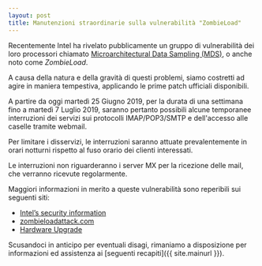 ```yaml
---
layout: post
title: Manutenzioni straordinarie sulla vulnerabilità "ZombieLoad"
---
```


Recentemente Intel ha rivelato pubblicamente un gruppo di vulnerabilità dei loro processori chiamato [Microarchitectural Data Sampling (MDS)](https://www.intel.com/content/www/us/en/security-center/advisory/intel-sa-00233.html), o anche noto come _ZombieLoad_.

A causa della natura e della gravità di questi problemi, siamo costretti ad agire in maniera tempestiva, applicando le prime patch ufficiali disponibili.

A partire da oggi martedì 25 Giugno 2019, per la durata di una settimana fino a martedì 7 Luglio 2019, saranno pertanto possibili alcune temporanee interruzioni dei servizi sui protocolli IMAP/POP3/SMTP e dell'accesso alle caselle tramite webmail.

Per limitare i disservizi, le interruzioni saranno attuate prevalentemente in orari notturni rispetto al fuso orario dei clienti interessati.

Le interruzioni non riguarderanno i server MX per la ricezione delle mail, che verranno ricevute regolarmente. 

Maggiori informazioni in merito a queste vulnerabilità sono reperibili sui seguenti siti:

- [Intel’s security information](https://www.intel.com/content/www/us/en/security-center/advisory/intel-sa-00233.html)
- [zombieloadattack.com](https://zombieloadattack.com/)
- [Hardware Upgrade](https://www.hwupgrade.it/news/sicurezza-software/nuova-vulnerabilita-zombieload-scoperta-sui-chip-intel_82345.html)

Scusandoci in anticipo per eventuali disagi, rimaniamo a disposizione per informazioni ed assistenza ai [seguenti recapiti]({{ site.mainurl }}).
